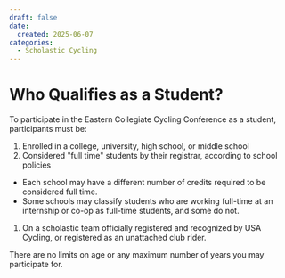 ```yaml
---
draft: false
date:
  created: 2025-06-07
categories:
  - Scholastic Cycling
---
```

# Who Qualifies as a Student?

To participate in the Eastern Collegiate Cycling Conference as a student, participants must be:

1. Enrolled in a college, university, high school, or middle school
1. Considered "full time" students by their registrar, according to school policies
  - Each school may have a different number of credits required to be considered full time.
  - Some schools may classify students who are working full-time at an internship or co-op as full-time students, and some do not.
1. On a scholastic team officially registered and recognized by USA Cycling, or registered as an unattached club rider.

There are no limits on age or any maximum number of years you may participate for.